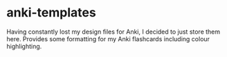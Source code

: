 # anki-templates
Having constantly lost my design files for Anki, I decided to just store them here. Provides some formatting for my Anki flashcards including colour highlighting.
